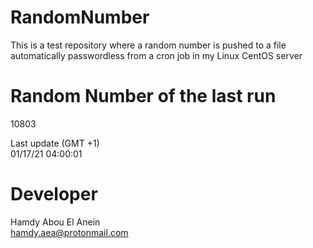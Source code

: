# RandomNumber    
This is a test repository where a random number is pushed to a file automatically passwordless from a cron job in my Linux CentOS server    
# Random Number of the last run   
10803
      
Last update (GMT +1)    
01/17/21 04:00:01
# Developer    
Hamdy Abou El Anein   
hamdy.aea@protonmail.com
